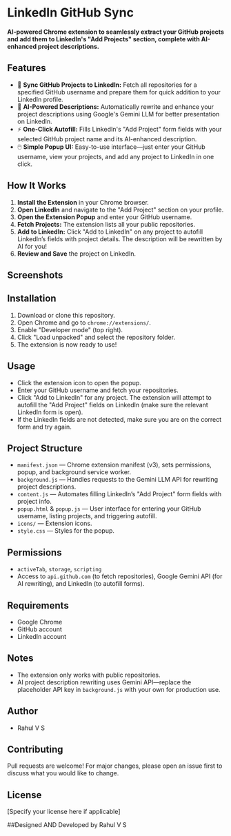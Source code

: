 # LinkedIn GitHub Sync

**AI-powered Chrome extension to seamlessly extract your GitHub projects and add them to LinkedIn's "Add Projects" section, complete with AI-enhanced project descriptions.**

## Features

- 🔗 **Sync GitHub Projects to LinkedIn:** Fetch all repositories for a specified GitHub username and prepare them for quick addition to your LinkedIn profile.
- 🤖 **AI-Powered Descriptions:** Automatically rewrite and enhance your project descriptions using Google's Gemini LLM for better presentation on LinkedIn.
- ⚡ **One-Click Autofill:** Fills LinkedIn's "Add Project" form fields with your selected GitHub project name and its AI-enhanced description.
- 🖱️ **Simple Popup UI:** Easy-to-use interface—just enter your GitHub username, view your projects, and add any project to LinkedIn in one click.

## How It Works

1. **Install the Extension** in your Chrome browser.
2. **Open LinkedIn** and navigate to the "Add Project" section on your profile.
3. **Open the Extension Popup** and enter your GitHub username.
4. **Fetch Projects:** The extension lists all your public repositories.
5. **Add to LinkedIn:** Click "Add to LinkedIn" on any project to autofill LinkedIn’s fields with project details. The description will be rewritten by AI for you!
6. **Review and Save** the project on LinkedIn.

## Screenshots

<!-- Add screenshots here if available, e.g.: -->
<!-- ![Popup UI](images/popup.png) -->
<!-- ![LinkedIn Autofill](images/autofill.png) -->

## Installation

1. Download or clone this repository.
2. Open Chrome and go to `chrome://extensions/`.
3. Enable "Developer mode" (top right).
4. Click "Load unpacked" and select the repository folder.
5. The extension is now ready to use!

## Usage

- Click the extension icon to open the popup.
- Enter your GitHub username and fetch your repositories.
- Click "Add to LinkedIn" for any project. The extension will attempt to autofill the "Add Project" fields on LinkedIn (make sure the relevant LinkedIn form is open).
- If the LinkedIn fields are not detected, make sure you are on the correct form and try again.

## Project Structure

- `manifest.json` — Chrome extension manifest (v3), sets permissions, popup, and background service worker.
- `background.js` — Handles requests to the Gemini LLM API for rewriting project descriptions.
- `content.js` — Automates filling LinkedIn’s "Add Project" form fields with project info.
- `popup.html` & `popup.js` — User interface for entering your GitHub username, listing projects, and triggering autofill.
- `icons/` — Extension icons.
- `style.css` — Styles for the popup.

## Permissions

- `activeTab`, `storage`, `scripting`
- Access to `api.github.com` (to fetch repositories), Google Gemini API (for AI rewriting), and LinkedIn (to autofill forms).

## Requirements

- Google Chrome
- GitHub account
- LinkedIn account

## Notes

- The extension only works with public repositories.
- AI project description rewriting uses Gemini API—replace the placeholder API key in `background.js` with your own for production use.

## Author
- Rahul V S

## Contributing

Pull requests are welcome! For major changes, please open an issue first to discuss what you would like to change.

## License

[Specify your license here if applicable]

##Designed AND Developed by Rahul V S

